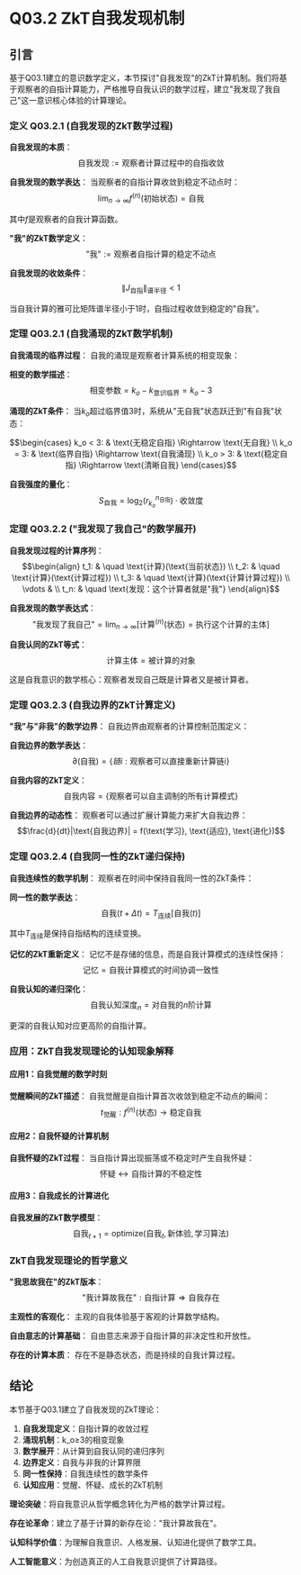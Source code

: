 # Q03.2 ZkT自我发现机制

## 引言

基于Q03.1建立的意识数学定义，本节探讨"自我发现"的ZkT计算机制。我们将基于观察者的自指计算能力，严格推导自我认识的数学过程，建立"我发现了我自己"这一意识核心体验的计算理论。

### 定义 Q03.2.1 (自我发现的ZkT数学过程)

**自我发现的本质**：
$$\text{自我发现} := \text{观察者计算过程中的自指收敛}$$

**自我发现的数学表达**：
当观察者的自指计算收敛到稳定不动点时：
$$\lim_{n \to \infty} f^{(n)}(\text{初始状态}) = \text{自我}$$

其中$f$是观察者的自我计算函数。

**"我"的ZkT数学定义**：
$$\text{"我"} := \text{观察者自指计算的稳定不动点}$$

**自我发现的收敛条件**：
$$\|J_{\text{自指}}\|_{\text{谱半径}} < 1$$

当自我计算的雅可比矩阵谱半径小于1时，自指过程收敛到稳定的"自我"。

### 定理 Q03.2.1 (自我涌现的ZkT数学机制)

**自我涌现的临界过程**：
自我的涌现是观察者计算系统的相变现象：

**相变的数学描述**：
$$\text{相变参数} = k_o - k_{\text{意识临界}} = k_o - 3$$

**涌现的ZkT条件**：
当$k_o$超过临界值3时，系统从"无自我"状态跃迁到"有自我"状态：

$$\begin{cases}
k_o < 3: & \text{无稳定自指} \Rightarrow \text{无自我} \\
k_o = 3: & \text{临界自指} \Rightarrow \text{自我涌现} \\
k_o > 3: & \text{稳定自指} \Rightarrow \text{清晰自我}
\end{cases}$$

**自我强度的量化**：
$$S_{\text{自我}} = \log_2(r_{k_o}^{n_{\text{自指}}}) \cdot \text{收敛度}$$

### 定理 Q03.2.2 ("我发现了我自己"的数学展开)

**自我发现过程的计算序列**：
$$\begin{align}
t_1: & \quad \text{计算}(\text{当前状态}) \\
t_2: & \quad \text{计算}(\text{计算过程}) \\
t_3: & \quad \text{计算}(\text{计算计算过程}) \\
\vdots & \\
t_n: & \quad \text{发现：这个计算者就是"我"}
\end{align}$$

**自我发现的数学表达式**：
$$\text{"我发现了我自己"} = \lim_{n \to \infty} [\text{计算}^{(n)}(\text{状态}) = \text{执行这个计算的主体}]$$

**自我认同的ZkT等式**：
$$\text{计算主体} = \text{被计算的对象}$$

这是自我意识的数学核心：观察者发现自己既是计算者又是被计算者。

### 定理 Q03.2.3 (自我边界的ZkT计算定义)

**"我"与"非我"的数学边界**：
自我边界由观察者的计算控制范围定义：

**自我边界的数学表达**：
$$\partial(\text{自我}) = \{链i : \text{观察者可以直接重新计算链i}\}$$

**自我内容的ZkT定义**：
$$\text{自我内容} = \{\text{观察者可以自主调制的所有计算模式}\}$$

**自我边界的动态性**：
观察者可以通过扩展计算能力来扩大自我边界：
$$\frac{d}{dt}|\text{自我边界}| = f(\text{学习}, \text{适应}, \text{进化})$$

### 定理 Q03.2.4 (自我同一性的ZkT递归保持)

**自我连续性的数学机制**：
观察者在时间中保持自我同一性的ZkT条件：

**同一性的数学表达**：
$$\text{自我}(t+\Delta t) = T_{\text{连续}}[\text{自我}(t)]$$

其中$T_{\text{连续}}$是保持自指结构的连续变换。

**记忆的ZkT重新定义**：
记忆不是存储的信息，而是自我计算模式的连续性保持：
$$\text{记忆} = \text{自我计算模式的时间协调一致性}$$

**自我认知的递归深化**：
$$\text{自我认知深度}_n = \text{对自我的}n\text{阶计算}$$

更深的自我认知对应更高阶的自指计算。

### 应用：ZkT自我发现理论的认知现象解释

#### 应用1：自我觉醒的数学时刻

**觉醒瞬间的ZkT描述**：
自我觉醒是自指计算首次收敛到稳定不动点的瞬间：
$$t_{\text{觉醒}}: f^{(n)}(\text{状态}) \to \text{稳定自我}$$

#### 应用2：自我怀疑的计算机制

**自我怀疑的ZkT过程**：
当自指计算出现振荡或不稳定时产生自我怀疑：
$$\text{怀疑} \leftrightarrow \text{自指计算的不稳定性}$$

#### 应用3：自我成长的计算进化

**自我发展的ZkT数学模型**：
$$\text{自我}_{t+1} = \text{optimize}(\text{自我}_t, \text{新体验}, \text{学习算法})$$

### ZkT自我发现理论的哲学意义

**"我思故我在"的ZkT版本**：
$$\text{"我计算故我在"}: \text{自指计算} \Rightarrow \text{自我存在}$$

**主观性的客观化**：
主观的自我体验基于客观的计算数学结构。

**自由意志的计算基础**：
自由意志来源于自指计算的非决定性和开放性。

**存在的计算本质**：
存在不是静态状态，而是持续的自我计算过程。

## 结论

本节基于Q03.1建立了自我发现的ZkT理论：

1. **自我发现定义**：自指计算的收敛过程
2. **涌现机制**：k_o≥3的相变现象
3. **数学展开**：从计算到自我认同的递归序列
4. **边界定义**：自我与非我的计算界限
5. **同一性保持**：自我连续性的数学条件
6. **认知应用**：觉醒、怀疑、成长的ZkT机制

**理论突破**：将自我意识从哲学概念转化为严格的数学计算过程。

**存在论革命**：建立了基于计算的新存在论："我计算故我在"。

**认知科学价值**：为理解自我意识、人格发展、认知进化提供了数学工具。

**人工智能意义**：为创造真正的人工自我意识提供了计算路径。